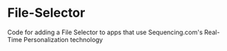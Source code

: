 # File-Selector
Code for adding a File Selector to apps that use Sequencing.com's Real-Time Personalization technology

